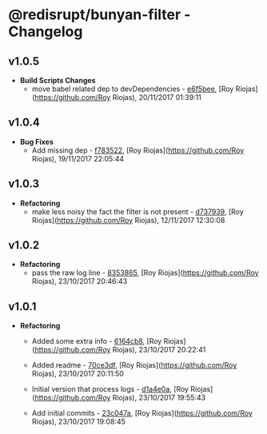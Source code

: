 
# @redisrupt/bunyan-filter - Changelog
## v1.0.5
- **Build Scripts Changes**
  - move babel related dep to devDependencies - [e6f5bee]( undefined/commit/e6f5bee ), [Roy Riojas](https://github.com/Roy Riojas), 20/11/2017 01:39:11

    
## v1.0.4
- **Bug Fixes**
  - Add missing dep - [f783522]( undefined/commit/f783522 ), [Roy Riojas](https://github.com/Roy Riojas), 19/11/2017 22:05:44

    
## v1.0.3
- **Refactoring**
  - make less noisy the fact the filter is not present - [d737939]( undefined/commit/d737939 ), [Roy Riojas](https://github.com/Roy Riojas), 12/11/2017 12:30:08

    
## v1.0.2
- **Refactoring**
  - pass the raw log line - [8353865]( undefined/commit/8353865 ), [Roy Riojas](https://github.com/Roy Riojas), 23/10/2017 20:46:43

    
## v1.0.1
- **Refactoring**
  - Added some extra info - [6164cb8]( undefined/commit/6164cb8 ), [Roy Riojas](https://github.com/Roy Riojas), 23/10/2017 20:22:41

    
  - Added readme - [70ce3df]( undefined/commit/70ce3df ), [Roy Riojas](https://github.com/Roy Riojas), 23/10/2017 20:11:50

    
  - Initial version that process logs - [d1a4e0a]( undefined/commit/d1a4e0a ), [Roy Riojas](https://github.com/Roy Riojas), 23/10/2017 19:55:43

    
  - Add initial commits - [23c047a]( undefined/commit/23c047a ), [Roy Riojas](https://github.com/Roy Riojas), 23/10/2017 19:08:45

    
